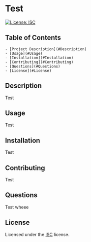 
# Test

[![License: ISC](https://img.shields.io/badge/License-ISC-blue.svg)](https://opensource.org/licenses/ISC)
    
## Table of Contents
    - [Project Description](#Description)
    - [Usage](#Usage)
    - [Installation](#Installation)
    - [Contributing](#Contributing)
    - [Questions](#Questions)
    - [License](#License)

## Description
Test

## Usage
Test

## Installation
Test

## Contributing
Test

## Questions
Test
wheee

## License
Licensed under the [ISC](https://choosealicense.com/licenses/isc/) license.
    